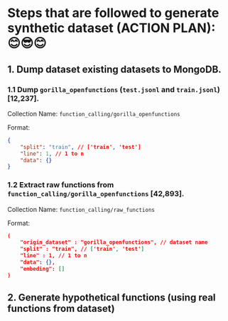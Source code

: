 # Steps that are followed to generate synthetic dataset (ACTION PLAN): 😊😎😊

## 1. Dump dataset existing datasets to MongoDB.

### 1.1 Dump  `gorilla_openfunctions` (`test.jsonl` and `train.jsonl`) [12,237].

Collection Name: `function_calling/gorilla_openfunctions`

Format:

```json
{
    "split": "train", // ['train', 'test']
    "line": 1, // 1 to n
    "data": {}
}
```

### 1.2 Extract raw functions from `function_calling/gorilla_openfunctions` [42,893].

Collection Name: `function_calling/raw_functions`

Format:

```json
(
    "origin_dataset" : "gorilla_openfunctions", // dataset name
    "split" : "train", // ['train', 'test']
    "line" : 1, // 1 to n
    "data": {},
    "embeding": []
)
```

## 2. Generate hypothetical functions (using real functions from dataset)

